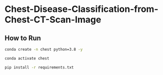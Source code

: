# Chest-Disease-Classification-from-Chest-CT-Scan-Image

## How to Run
```bash
conda create -n chest python=3.8 -y
```
```bash
conda activate chest
```
```bash
pip install -r requirements.txt
```
